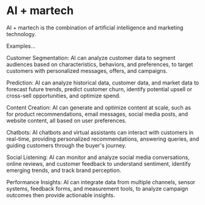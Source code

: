 # AI + martech

AI + martech is the combination of artificial intelligence and marketing technology.

Examples…

Customer Segmentation: AI can analyze customer data to segment audiences based on characteristics, behaviors, and preferences, to target customers with personalized messages, offers, and campaigns.

Prediction: AI can analyze historical data, customer data, and market data to forecast future trends, predict customer churn, identify potential upsell or cross-sell opportunities, and optimize spend.

Content Creation: AI can generate and optimize content at scale, such as for product recommendations, email messages, social media posts, and website content, all based on user preferences.

Chatbots: AI chatbots and virtual assistants can interact with customers in real-time, providing personalized recommendations, answering queries, and guiding customers through the buyer's journey.

Social Listening: AI can monitor and analyze social media conversations, online reviews, and customer feedback to understand sentiment, identify emerging trends, and track brand perception.

Performance Insights: AI can integrate data from multiple channels, sensor systems, feedback forms, and measurement tools, to analyze campaign outcomes then provide actionable insights.
